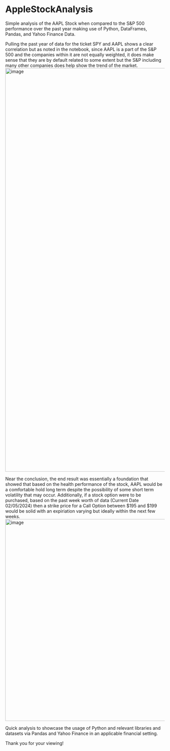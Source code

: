 # AppleStockAnalysis
Simple analysis of the AAPL Stock when compared to the S&amp;P 500 performance over the past year making use of Python, DataFrames, Pandas, and Yahoo Finance Data.

Pulling the past year of data for the ticket SPY and AAPL shows a clear correlation but as noted in the notebook, since AAPL is a part of the S&P 500 and the companies within it are not
equally weighted, it does make sense that they are by default related to some extent but the S&P including many other companies does help show the trend of the market.
<img width="1276" alt="image" src="https://github.com/dgarcia123/AppleStockAnalysis/assets/32852331/128ae264-1a69-4436-96f6-622f470d62f4">

Near the conclusion, the end result was essentially a foundation that showed that based on the health performance of the stock, AAPL would be a comfortable hold long term despite 
the possibility of some short term volatility that may occur. Additionally, if a stock option were to be purchased, based on the past week worth of data (Current Date 02/05/2024) then a strike price for a Call Option between $195 and $199 would be solid with an expiriation varying but ideally within the next few weeks.
<img width="638" alt="image" src="https://github.com/dgarcia123/AppleStockAnalysis/assets/32852331/0ebb92b4-3074-43db-850b-fd451fe0f7f8">

Quick analysis to showcase the usage of Python and relevant libraries and datasets via Pandas and Yahoo Finance in an applicable financial setting.

Thank you for your viewing!

